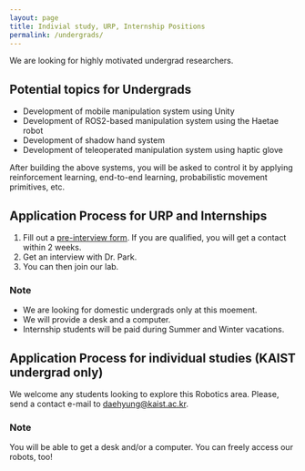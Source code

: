 ```yaml
---
layout: page
title: Indivial study, URP, Internship Positions
permalink: /undergrads/
---
```


We are looking for highly motivated undergrad researchers.

## Potential topics for Undergrads
- Development of mobile manipulation system using Unity
- Development of ROS2-based manipulation system using the Haetae robot
- Development of shadow hand system
- Development of teleoperated manipulation system using haptic glove

After building the above systems, you will be asked to control it by applying reinforcement learning, end-to-end learning, probabilistic movement primitives, etc. 

## Application Process for URP and Internships 
1. Fill out a <a href="https://docs.google.com/forms/d/1fbOFI3ML3-3dVU44x4nC6wAQklnbhPCmnANIR2IJSFc/viewform?gxids=7628&edit_requested=true"> <U>pre-interview form</U></a>. If you are qualified, you will get a contact within 2 weeks.
2. Get an interview with Dr. Park.
3. You can then join our lab.

### Note
- We are looking for domestic undergrads only at this moement. 
- We will provide a desk and a computer.
- Internship students will be paid during Summer and Winter vacations.




## Application Process for individual studies (KAIST undergrad only)
We welcome any students looking to explore this Robotics area. Please, send a contact e-mail to <daehyung@kaist.ac.kr>. 

### Note
You will be able to get a desk and/or a computer. You can freely access our robots, too!




